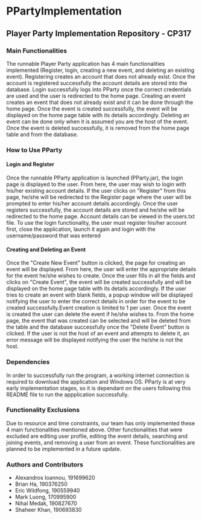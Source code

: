 # PPartyImplementation
## Player Party Implementation Repository - CP317
### Main Functionalities
The runnable Player Party application has 4 main functionalities implemented (Register, login, creating a new event, and deleting an existing event). Registering creates an account that does not already exist. Once the account is registered successfully the account details are stored into the database. Login successfully logs into PParty once the correct credentials are used and the user is redirected to the home page. Creating an event creates an event that does not already exist and it can be done through the home page. Once the event is created successfully, the event will be displayed on the home page table with its details accordingly. Deleting an event can be done only when it is assumed you are the host of the event. Once the event is deleted successfully, it is removed from the home page table and from the database.

### How to Use PParty
#### Login and Register
Once the runnable PParty application is launched (PParty.jar), the login page is displayed to the user. From here, the user may wish to login with his/her existing account details. If the user clicks on "Register" from this page, he/she will be redirected to the Register page where the user will be prompted to enter his/her account details accordingly. Once the user registers successfully, the account details are stored and he/she will be redirected to the home page. Account details can be viewed in the users.txt file. To use the login functionality, the user must register his/her account first, close the application, launch it again and login with the username/password that was entered

#### Creating and Deleting an Event
Once the "Create New Event" button is clicked, the page for creating an event will be displayed. From here, the user will enter the appropriate details for the event he/she wishes to create. Once the user fills in all the fields and clicks on "Create Event", the event will be created successfully and will be displayed on the home page table with its details accordingly. If the user tries to create an event with blank fields, a popup window will be displayed notifying the user to enter the correct details in order for the event to be created successfully.Event creation is limited to 1 per user. Once the event is created the user can delete the event if he/she wishes to. From the home page, the event that was created can be selected and will be deleted from the table and the database successfully once the "Delete Event" button is clicked. If the user is not the host of an event and attempts to delete it, an error message will be displayed notifying the user the he/she is not the host. 

### Dependencies
In order to successfully run the program, a working internet connection is required to download the application and Windows OS. PParty is at very early implementation stages, so it is dependant on the users following this README file to run the appplication successfully.

### Functionality Exclusions
Due to resource and time constraints, our team has only implemented these 4 main functionalities mentioned above. Other functionalities that were excluded are editing user profile, editing the event details, searching and joining events, and removing a user from an event. These functionalities are planned to be implemented in a future update.

### Authors and Contributors
- Alexandros Ioannou, 191699620
- Brian Ha, 190376250
- Eric Wildfong, 190559940
- Mark Luong, 170995900
- Nihal Medak, 190827670
- Shaheer Khan, 190693830
